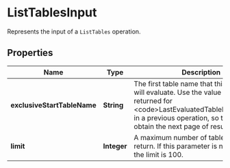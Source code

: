 

# ListTablesInput

Represents the input of a <code>ListTables</code> operation.

## Properties

| Name | Type | Description | Notes |
|------------ | ------------- | ------------- | -------------|
|**exclusiveStartTableName** | **String** | The first table name that this operation will evaluate. Use the value that was returned for &lt;code&gt;LastEvaluatedTableName&lt;/code&gt; in a previous operation, so that you can obtain the next page of results. |  [optional] |
|**limit** | **Integer** | A maximum number of table names to return. If this parameter is not specified, the limit is 100. |  [optional] |



